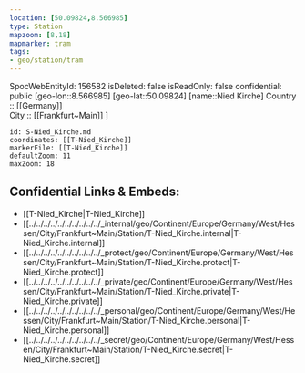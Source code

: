 ```yaml
---
location: [50.09824,8.566985] 
type: Station 
mapzoom: [8,18] 
mapmarker: tram 
tags:
- geo/station/tram
---
```

SpocWebEntityId: 156582
isDeleted: false
isReadOnly: false
confidential: public
[geo-lon::8.566985] 
[geo-lat::50.09824] 
[name::Nied Kirche] 
Country :: [[Germany]]  
City :: [[Frankfurt~Main]] ] 


```leaflet
id: S-Nied_Kirche.md
coordinates: [[T-Nied_Kirche]] 
markerFile: [[T-Nied_Kirche]] 
defaultZoom: 11 
maxZoom: 18
```


## Confidential Links & Embeds: 
- [[T-Nied_Kirche|T-Nied_Kirche]] 
- [[../../../../../../../../../../_internal/geo/Continent/Europe/Germany/West/Hessen/City/Frankfurt~Main/Station/T-Nied_Kirche.internal|T-Nied_Kirche.internal]] 
- [[../../../../../../../../../../_protect/geo/Continent/Europe/Germany/West/Hessen/City/Frankfurt~Main/Station/T-Nied_Kirche.protect|T-Nied_Kirche.protect]] 
- [[../../../../../../../../../../_private/geo/Continent/Europe/Germany/West/Hessen/City/Frankfurt~Main/Station/T-Nied_Kirche.private|T-Nied_Kirche.private]] 
- [[../../../../../../../../../../_personal/geo/Continent/Europe/Germany/West/Hessen/City/Frankfurt~Main/Station/T-Nied_Kirche.personal|T-Nied_Kirche.personal]] 
- [[../../../../../../../../../../_secret/geo/Continent/Europe/Germany/West/Hessen/City/Frankfurt~Main/Station/T-Nied_Kirche.secret|T-Nied_Kirche.secret]] 

